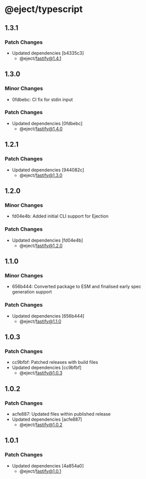 # @eject/typescript

## 1.3.1

### Patch Changes

- Updated dependencies [b4335c3]
  - @eject/fastify@1.4.1

## 1.3.0

### Minor Changes

- 0fdbebc: CI fix for stdin input

### Patch Changes

- Updated dependencies [0fdbebc]
  - @eject/fastify@1.4.0

## 1.2.1

### Patch Changes

- Updated dependencies [944082c]
  - @eject/fastify@1.3.0

## 1.2.0

### Minor Changes

- fd04e4b: Added initial CLI support for Ejection

### Patch Changes

- Updated dependencies [fd04e4b]
  - @eject/fastify@1.2.0

## 1.1.0

### Minor Changes

- 656b444: Converted package to ESM and finalised early spec generation support

### Patch Changes

- Updated dependencies [656b444]
  - @eject/fastify@1.1.0

## 1.0.3

### Patch Changes

- cc9bfbf: Patched releases with build files
- Updated dependencies [cc9bfbf]
  - @eject/fastify@1.0.3

## 1.0.2

### Patch Changes

- acfe887: Updated files within published release
- Updated dependencies [acfe887]
  - @eject/fastify@1.0.2

## 1.0.1

### Patch Changes

- Updated dependencies [4a854a0]
  - @eject/fastify@1.0.1
